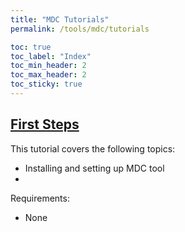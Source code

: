 ```yaml
---
title: "MDC Tutorials"
permalink: /tools/mdc/tutorials

toc: true
toc_label: "Index"
toc_min_header: 2
toc_max_header: 2
toc_sticky: true
---
```


## [First Steps](/tools/artico3/tutorials/setup)

This tutorial covers the following topics:

* Installing and setting up MDC tool
*

Requirements:

* None

